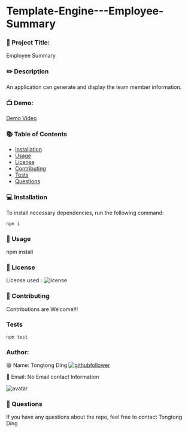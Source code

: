 # Template-Engine---Employee-Summary

### :dart: Project Title:
Employee Summary 
### :pencil2: Description
An application can generate and display the team member information.  

### :tv: Demo:
[Demo Video](https://drive.google.com/file/d/1bl1pZa5ujEtvd65ZqAd-T7VYb5htbXjv/view)

### :books: Table of Contents

* [Installation](#installation)
* [Usage](#usage)
* [License](#license)
* [Contributing](#contributing)
* [Tests](#tests)
* [Questions](#questions)

### <a name="installation"></a> :computer: Installation

To install necessary dependencies, run the following command:

``` npm i ```


### <a name="usage"></a> :floppy_disk: Usage
 npm install

### <a name="license"></a> :book: License
License used : ![license](https://img.shields.io/badge/license-MIT-GREEN)

### <a name="contributing"></a> :handshake: Contributing
 Contributions are Welcome!!! 

### <a name="tests"></a> Tests
``` npm test ``` 

  
### Author:
:smile: Name: Tongtong Ding [![githubfollower](https://img.shields.io/github/followers/tongtongding?style=social)](https://github.com/tongtongding?tab=followers)

:e-mail: Email: No Email contact Information

  <img src="https://avatars2.githubusercontent.com/u/59786540?v=4" alt="avatar">

### <a name="questions"></a> :poultry_leg: Questions 

  If you have any questions about the repo, feel free to contact Tongtong Ding
  

